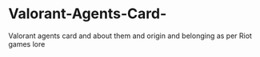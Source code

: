 # Valorant-Agents-Card-
Valorant agents card and about them and origin and belonging as per Riot games lore
